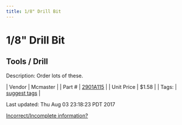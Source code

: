 ```yaml
---
title: 1/8" Drill Bit
---
```


# 1/8" Drill Bit
## Tools / Drill
Description: 	Order lots of these.  

| Vendor | Mcmaster | 
| Part # | [2901A115](https://www.mcmaster.com/#2901A115) | 
| Unit Price | $1.58 | 
| Tags: | [suggest tags](https://docs.google.com/forms/d/e/1FAIpQLSeWyY8v3RgOty-MyWmh9U0iivNYN_molChYyS-0U-o-kOAv_g/viewform) | 

Last updated: Thu Aug 03 23:18:23 PDT 2017

 [Incorrect/Incomplete information?](https://docs.google.com/forms/d/e/1FAIpQLSeWyY8v3RgOty-MyWmh9U0iivNYN_molChYyS-0U-o-kOAv_g/viewform)